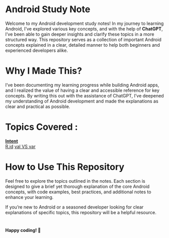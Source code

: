 # Android Study Note
Welcome to my Android development study notes! In my journey to learning Android, I’ve explored various key concepts, and with the help of **ChatGPT**, I’ve been able to gain deeper insights and clarify these topics in a more structured way. This repository serves as a collection of important Android concepts explained in a clear, detailed manner to help both beginners and experienced developers alike.

# Why I Made This?
I’ve been documenting my learning progress while building Android apps, and I realized the value of having a clear and accessible reference for key concepts. By writing this out with the assistance of ChatGPT, I’ve deepened my understanding of Android development and made the explanations as clear and practical as possible.

# Topics Covered :
[**Intent**](https://github.com/DongyoonKim-Roy/AndroidNote/blob/main/Intent.md)  
[R.id](https://github.com/DongyoonKim-Roy/AndroidNote/blob/main/R.id.md)
[val VS var](https://github.com/DongyoonKim-Roy/AndroidNote/blob/main/val%20VS%20var.md) 

# How to Use This Repository
Feel free to explore the topics outlined in the notes. Each section is designed to give a brief yet thorough explanation of the core Android concepts, with code examples, best practices, and additional notes to enhance your learning.

If you’re new to Android or a seasoned developer looking for clear explanations of specific topics, this repository will be a helpful resource.

#
**Happy coding! 🌟**
#
